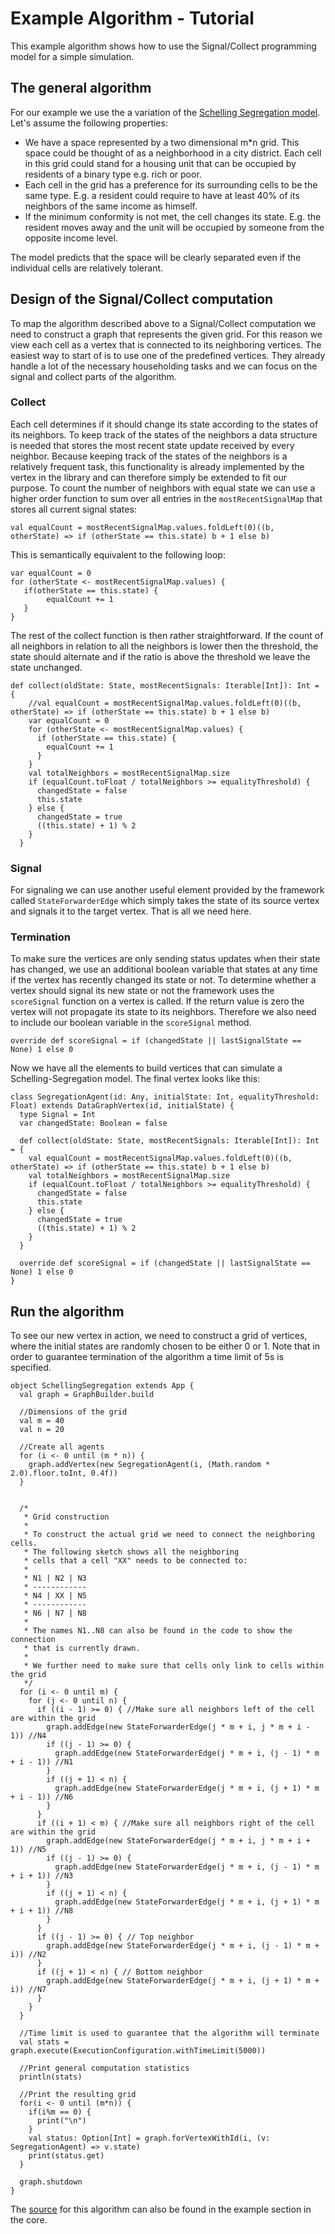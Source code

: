 # Example Algorithm - Tutorial #

This example algorithm shows how to use the Signal/Collect programming model for a simple simulation.

## The general algorithm ##

For our example we use the a variation of the [Schelling Segregation model](http://web.mit.edu/rajsingh/www/lab/alife/schelling.html). Let's assume the following properties:

  * We have a space represented by a two dimensional m\*n grid. This space could be thought of as a neighborhood in a city district. Each cell in this grid could stand for a housing unit that can be occupied by residents of a binary type e.g. rich or poor.
  * Each cell in the grid has a preference for its surrounding cells to be the same type. E.g. a resident could require to have at least 40% of its neighbors of the same income as himself.
  * If the minimum conformity is not met, the cell changes its state. E.g. the resident moves away and the unit will be occupied by someone from the opposite income level.

The model predicts that the space will be clearly separated even if the individual cells are relatively tolerant.

## Design of the Signal/Collect computation ##

To map the algorithm described above to a Signal/Collect computation we need to construct a graph that represents the given grid. For this reason we view each cell as a vertex that is connected to its neighboring vertices. The easiest way to start of is to use one of the predefined vertices. They already handle a lot of the necessary householding tasks and we can focus on the signal and collect parts of the algorithm.

### Collect ###

Each cell determines if it should change its state according to the states of its neighbors. To keep track of the states of the neighbors a data structure is needed that stores the most recent state update received by every neighbor. Because keeping track of the states of the neighbors is a relatively frequent task, this functionality is already implemented by the vertex in the library and can therefore simply be extended to fit our purpose. To count the number of neighbors with equal state we can use a higher order function to sum over all entries in the ` mostRecentSignalMap ` that stores all current signal states:
```
val equalCount = mostRecentSignalMap.values.foldLeft(0)((b, otherState) => if (otherState == this.state) b + 1 else b)
```

This is semantically equivalent to the following loop:

```
var equalCount = 0
for (otherState <- mostRecentSignalMap.values) {
   if(otherState == this.state) {
        equalCount += 1
   }
}
```

The rest of the collect function is then rather straightforward. If the count of all neighbors in relation to all the neighbors is lower then the threshold, the state should alternate and if the ratio is above the threshold we leave the state unchanged.

```
def collect(oldState: State, mostRecentSignals: Iterable[Int]): Int = {
    //val equalCount = mostRecentSignalMap.values.foldLeft(0)((b, otherState) => if (otherState == this.state) b + 1 else b)
    var equalCount = 0
    for (otherState <- mostRecentSignalMap.values) {
      if (otherState == this.state) {
        equalCount += 1
      }
    }
    val totalNeighbors = mostRecentSignalMap.size
    if (equalCount.toFloat / totalNeighbors >= equalityThreshold) {
      changedState = false
      this.state
    } else {
      changedState = true
      ((this.state) + 1) % 2
    }
  }
```

### Signal ###

For signaling we can use another useful element provided by the framework called ` StateForwarderEdge ` which simply takes the state of its source vertex and signals it to the target vertex. That is all we need here.

### Termination ###
To make sure the vertices are only sending status updates when their state has changed, we use an additional boolean variable that states at any time if the vertex has recently changed its state or not.
To determine whether a vertex should signal its new state or not the framework uses the ` scoreSignal ` function on a vertex is called. If the return value is zero the vertex will not propagate its state to its neighbors. Therefore we also need to include our boolean variable in the ` scoreSignal ` method.
```
override def scoreSignal = if (changedState || lastSignalState == None) 1 else 0
```

Now we have all the elements to build vertices that can simulate a Schelling-Segregation model. The final vertex looks like this:

```
class SegregationAgent(id: Any, initialState: Int, equalityThreshold: Float) extends DataGraphVertex(id, initialState) {
  type Signal = Int
  var changedState: Boolean = false

  def collect(oldState: State, mostRecentSignals: Iterable[Int]): Int = {
    val equalCount = mostRecentSignalMap.values.foldLeft(0)((b, otherState) => if (otherState == this.state) b + 1 else b)
    val totalNeighbors = mostRecentSignalMap.size
    if (equalCount.toFloat / totalNeighbors >= equalityThreshold) {
      changedState = false
      this.state
    } else {
      changedState = true
      ((this.state) + 1) % 2
    }
  }

  override def scoreSignal = if (changedState || lastSignalState == None) 1 else 0
}
```


## Run the algorithm ##
To see our new vertex in action, we need to construct a grid of vertices, where the initial states are randomly chosen to be either 0 or 1. Note that in order to guarantee termination of the algorithm a time limit of 5s is specified.

```
object SchellingSegregation extends App {
  val graph = GraphBuilder.build

  //Dimensions of the grid
  val m = 40
  val n = 20

  //Create all agents
  for (i <- 0 until (m * n)) {
    graph.addVertex(new SegregationAgent(i, (Math.random * 2.0).floor.toInt, 0.4f))
  }


  /* 
   * Grid construction
   * 
   * To construct the actual grid we need to connect the neighboring cells.
   * The following sketch shows all the neighboring 
   * cells that a cell "XX" needs to be connected to:
   * 
   * N1 | N2 | N3
   * ------------
   * N4 | XX | N5
   * ------------
   * N6 | N7 | N8
   * 
   * The names N1..N8 can also be found in the code to show the connection
   * that is currently drawn.
   * 
   * We further need to make sure that cells only link to cells within the grid
   */
  for (i <- 0 until m) { 
    for (j <- 0 until n) {
      if ((i - 1) >= 0) { //Make sure all neighbors left of the cell are within the grid
        graph.addEdge(new StateForwarderEdge(j * m + i, j * m + i - 1)) //N4
        if ((j - 1) >= 0) { 
          graph.addEdge(new StateForwarderEdge(j * m + i, (j - 1) * m + i - 1)) //N1
        }
        if ((j + 1) < n) { 
          graph.addEdge(new StateForwarderEdge(j * m + i, (j + 1) * m + i - 1)) //N6
        }
      }
      if ((i + 1) < m) { //Make sure all neighbors right of the cell are within the grid
        graph.addEdge(new StateForwarderEdge(j * m + i, j * m + i + 1)) //N5
        if ((j - 1) >= 0) { 
          graph.addEdge(new StateForwarderEdge(j * m + i, (j - 1) * m + i + 1)) //N3
        }
        if ((j + 1) < n) { 
          graph.addEdge(new StateForwarderEdge(j * m + i, (j + 1) * m + i + 1)) //N8
        }
      }
      if ((j - 1) >= 0) { // Top neighbor
        graph.addEdge(new StateForwarderEdge(j * m + i, (j - 1) * m + i)) //N2
      }
      if ((j + 1) < n) { // Bottom neighbor
        graph.addEdge(new StateForwarderEdge(j * m + i, (j + 1) * m + i)) //N7
      }
    }
  }

  //Time limit is used to guarantee that the algorithm will terminate
  val stats = graph.execute(ExecutionConfiguration.withTimeLimit(5000))
  
  //Print general computation statistics
  println(stats)
  
  //Print the resulting grid
  for(i <- 0 until (m*n)) {
    if(i%m == 0) {
      print("\n")
    }
    val status: Option[Int] = graph.forVertexWithId(i, (v: SegregationAgent) => v.state)
    print(status.get)
  }
  
  graph.shutdown
}
```

The [source](http://code.google.com/p/signal-collect/source/browse/trunk/core/src/test/scala/com/signalcollect/examples/SchellingSegregation.scala) for this algorithm can also be found in the example section in the core.